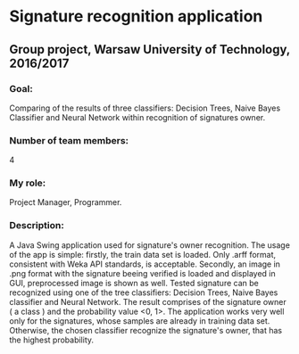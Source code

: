 # Signature recognition application

## Group project, Warsaw University of Technology, 2016/2017

### Goal:
Comparing of the results of three classifiers: Decision Trees, Naive Bayes Classifier and Neural Network within recognition of signatures owner.

### Number of team members: 
4

### My role:
Project Manager, Programmer.

### Description:
A Java Swing application used for signature's owner recognition. The usage of the app is simple: firstly, the train data set is loaded. Only .arff format, consistent with Weka API standards, is acceptable. Secondly, an image in .png format with the signature beeing verified is loaded and displayed in GUI, preprocessed image is shown as well. Tested signature can be recognized using one of the tree classifiers: Decision Trees, Naive Bayes classifier and Neural Network. The result comprises of the signature owner ( a class ) and the probability value <0, 1>. The application works very well only for the signatures, whose samples are already in training data set. Otherwise, the chosen classifier recognize the signature's owner, that has the highest probability.
